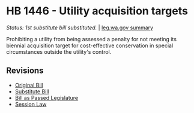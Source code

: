 # HB 1446 - Utility acquisition targets
*Status: 1st substitute bill substituted.* | [leg.wa.gov summary](https://app.leg.wa.gov/billsummary?BillNumber=1446&Year=2021)

Prohibiting a utility from being assessed a penalty for not meeting its biennial acquisition target for cost-effective conservation in special circumstances outside the utility's control.

## Revisions
* [Original Bill](1/)
* [Substitute Bill](S/)
* [Bill as Passed Legislature](S.PL/)
* [Session Law](S.SL/)